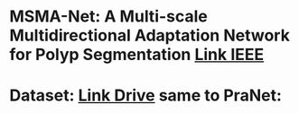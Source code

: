 
# MSMA-Net: A Multi-scale Multidirectional Adaptation Network for Polyp Segmentation [Link IEEE](https://ieeexplore.ieee.org/abstract/document/10013878)

# Dataset: [Link Drive](https://drive.google.com/drive/u/0/folders/1FlwUm2eFE_bU2Va5EzdsLrDastXQ_5tz) same to PraNet:
